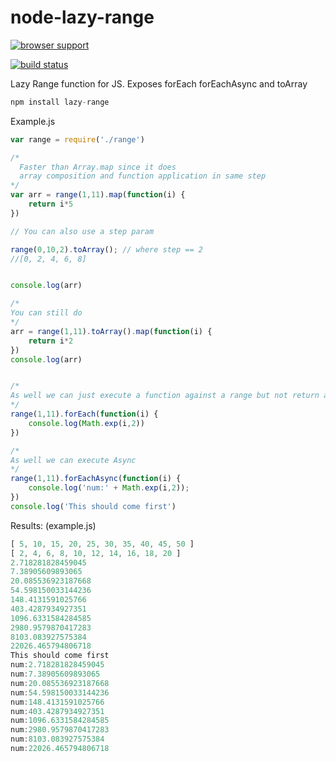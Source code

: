 node-lazy-range
===============

[![browser support](https://ci.testling.com/miketheprogrammer/node-lazy-range.png)](https://ci.testling.com/miketheprogrammer/node-lazy-range)

[![build status](https://secure.travis-ci.org/miketheprogrammer/node-lazy-range.png)](http://travis-ci.org/miketheprogrammer/node-lazy-range)


Lazy Range function for JS. Exposes forEach forEachAsync and toArray

``` js
npm install lazy-range
```

Example.js
``` js
var range = require('./range')

/*
  Faster than Array.map since it does
  array composition and function application in same step
*/
var arr = range(1,11).map(function(i) {
    return i*5
})

// You can also use a step param

range(0,10,2).toArray(); // where step == 2
//[0, 2, 4, 6, 8]


console.log(arr)

/*
You can still do
*/
arr = range(1,11).toArray().map(function(i) {
    return i*2
})
console.log(arr)


/*
As well we can just execute a function against a range but not return an array
*/
range(1,11).forEach(function(i) {
    console.log(Math.exp(i,2))
})

/*
As well we can execute Async
*/
range(1,11).forEachAsync(function(i) {
    console.log('num:' + Math.exp(i,2));
})
console.log('This should come first')
```

Results: (example.js)
``` js
[ 5, 10, 15, 20, 25, 30, 35, 40, 45, 50 ]
[ 2, 4, 6, 8, 10, 12, 14, 16, 18, 20 ]
2.718281828459045
7.38905609893065
20.085536923187668
54.598150033144236
148.4131591025766
403.4287934927351
1096.6331584284585
2980.9579870417283
8103.083927575384
22026.465794806718
This should come first
num:2.718281828459045
num:7.38905609893065
num:20.085536923187668
num:54.598150033144236
num:148.4131591025766
num:403.4287934927351
num:1096.6331584284585
num:2980.9579870417283
num:8103.083927575384
num:22026.465794806718

```